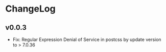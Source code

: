 # ChangeLog

## v0.0.3

- Fix: Regular Expression Denial of Service in postcss by update version to > 7.0.36
